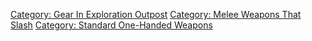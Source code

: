 [Category: Gear In Exploration
Outpost](Category:_Gear_In_Exploration_Outpost "wikilink") [Category:
Melee Weapons That Slash](Category:_Melee_Weapons_That_Slash "wikilink")
[Category: Standard One-Handed
Weapons](Category:_Standard_One-Handed_Weapons "wikilink")

